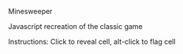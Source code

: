 Minesweeper

Javascript recreation of the classic game

Instructions:
Click to reveal cell, 
alt-click to flag cell